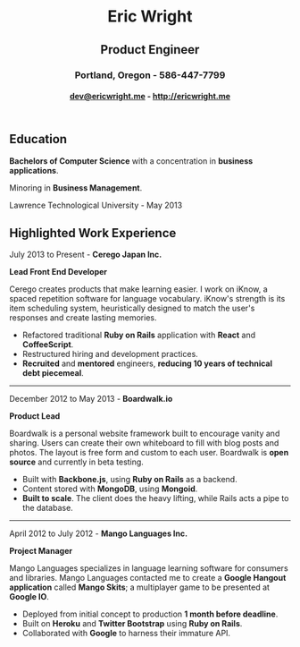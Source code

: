 <header>

# Eric Wright
## Product Engineer
### Portland, Oregon - 586-447-7799
#### dev@ericwright.me - http://ericwright.me

</header>

<section id="education">

## Education

**Bachelors of Computer Science** with a concentration in **business applications**.

Minoring in **Business Management**.

Lawrence Technological University - May 2013

</section>

<section id="experience">

## Highlighted Work Experience

July 2013 to Present - **Cerego Japan Inc.**

**Lead Front End Developer**

Cerego creates products that make learning easier.
I work on iKnow, a spaced repetition software for language vocabulary.
iKnow's strength is its item scheduling system, heuristically designed to match the user's responses and create lasting memories.

* Refactored traditional **Ruby on Rails** application with **React** and **CoffeeScript**.
* Restructured hiring and development practices.
* **Recruited** and **mentored** engineers, **reducing 10 years of technical debt piecemeal**.

----

December 2012 to May 2013 - **Boardwalk.io**

**Product Lead**

Boardwalk is a personal website framework built to encourage vanity and sharing.
Users can create their own whiteboard to fill with blog posts and photos.
The layout is free form and custom to each user.
Boardwalk is **open source** and currently in beta testing.

* Built with **Backbone.js**, using **Ruby on Rails** as a backend.
* Content stored with **MongoDB**, using **Mongoid**.
* **Built to scale**. The client does the heavy lifting, while Rails acts a pipe to the database.

----

April 2012 to July 2012 - **Mango Languages Inc.**

**Project Manager**

Mango Languages specializes in language learning software for consumers and libraries.
Mango Languages contacted me to create a **Google Hangout application** called **Mango Skits**; a multiplayer game to be presented at **Google IO**.

* Deployed from initial concept to production **1 month before deadline**.
* Built on **Heroku** and **Twitter Bootstrap** using **Ruby on Rails**.
* Collaborated with **Google** to harness their immature API.
